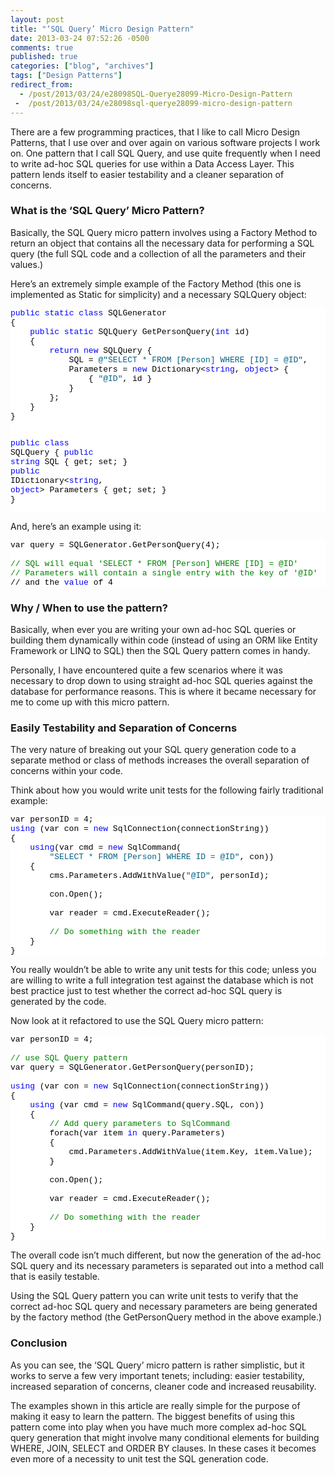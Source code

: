 ```yaml
---
layout: post
title: "‘SQL Query’ Micro Design Pattern"
date: 2013-03-24 07:52:26 -0500
comments: true
published: true
categories: ["blog", "archives"]
tags: ["Design Patterns"]
redirect_from: 
  - /post/2013/03/24/e28098SQL-Querye28099-Micro-Design-Pattern
 -  /post/2013/03/24/e28098sql-querye28099-micro-design-pattern
---
```

<!-- more -->
<p>There are a few programming practices, that I like to call Micro Design Patterns, that I use over and over again on various software projects I work on. One pattern that I call SQL Query, and use quite frequently when I need to write ad-hoc SQL queries for use within a Data Access Layer. This pattern lends itself to easier testability and a cleaner separation of concerns.</p>  <h3>What is the ‘SQL Query’ Micro Pattern?</h3>  <p>Basically, the SQL Query micro pattern involves using a Factory Method to return an object that contains all the necessary data for performing a SQL query (the full SQL code and a collection of all the parameters and their values.)</p>  <p>Here’s an extremely simple example of the Factory Method (this one is implemented as Static for simplicity) and a necessary SQLQuery object:</p>  <pre class="csharpcode"><span class="kwrd">public</span> <span class="kwrd">static</span> <span class="kwrd">class</span> SQLGenerator
{
    <span class="kwrd">public</span> <span class="kwrd">static</span> SQLQuery GetPersonQuery(<span class="kwrd">int</span> id)
    {
        <span class="kwrd">return</span> <span class="kwrd">new</span> SQLQuery {
            SQL = <span class="str">@&quot;SELECT * FROM [Person] WHERE [ID] = @ID&quot;</span>,
            Parameters = <span class="kwrd">new</span> Dictionary&lt;<span class="kwrd">string</span>, <span class="kwrd">object</span>&gt; {
                { <span class="str">&quot;@ID&quot;</span>, id }
            }
        };
    }
}

<span class="kwrd">public</span> <span class="kwrd">class</span> SQLQuery
{
    <span class="kwrd">public</span> <span class="kwrd">string</span> SQL { get; set; }
    <span class="kwrd">public</span> IDictionary&lt;<span class="kwrd">string</span>, <span class="kwrd">object</span>&gt; Parameters { get; set; }
}</pre>
<style type="text/css">
.csharpcode, .csharpcode pre
{
	font-size: small;
	color: black;
	font-family: consolas, "Courier New", courier, monospace;
	background-color: #ffffff;
	/*white-space: pre;*/
}
.csharpcode pre { margin: 0em; }
.csharpcode .rem { color: #008000; }
.csharpcode .kwrd { color: #0000ff; }
.csharpcode .str { color: #006080; }
.csharpcode .op { color: #0000c0; }
.csharpcode .preproc { color: #cc6633; }
.csharpcode .asp { background-color: #ffff00; }
.csharpcode .html { color: #800000; }
.csharpcode .attr { color: #ff0000; }
.csharpcode .alt 
{
	background-color: #f4f4f4;
	width: 100%;
	margin: 0em;
}
.csharpcode .lnum { color: #606060; }</style>

<p>And, here’s an example using it:</p>

<pre class="csharpcode">var query = SQLGenerator.GetPersonQuery(4);

<span class="rem">// SQL will equal 'SELECT * FROM [Person] WHERE [ID] = @ID'</span>
<span class="rem">// Parameters will contain a single entry with the key of '@ID'</span>
// and the <span class="kwrd">value</span> of 4</pre>

<h3>Why / When to use the pattern?</h3>

<p>Basically, when ever you are writing your own ad-hoc SQL queries or building them dynamically within code (instead of using an ORM like Entity Framework or LINQ to SQL) then the SQL Query pattern comes in handy.</p>

<p>Personally, I have encountered quite a few scenarios where it was necessary to drop down to using straight ad-hoc SQL queries against the database for performance reasons. This is where it became necessary for me to come up with this micro pattern.</p>

<h3>Easily Testability and Separation of Concerns</h3>

<p>The very nature of breaking out your SQL query generation code to a separate method or class of methods increases the overall separation of concerns within your code.</p>

<p>Think about how you would write unit tests for the following fairly traditional example:</p>

<pre class="csharpcode">var personID = 4;
<span class="kwrd">using</span> (var con = <span class="kwrd">new</span> SqlConnection(connectionString))
{
    <span class="kwrd">using</span>(var cmd = <span class="kwrd">new</span> SqlCommand(
        <span class="str">&quot;SELECT * FROM [Person] WHERE ID = @ID&quot;</span>, con))
    {
        cms.Parameters.AddWithValue(<span class="str">&quot;@ID&quot;</span>, personId);

        con.Open();

        var reader = cmd.ExecuteReader();

        <span class="rem">// Do something with the reader</span>
    }
}</pre>

<p>You really wouldn’t be able to write any unit tests for this code; unless you are willing to write a full integration test against the database which is not best practice just to test whether the correct ad-hoc SQL query is generated by the code.</p>

<p>Now look at it refactored to use the SQL Query micro pattern:</p>

<pre class="csharpcode">var personID = 4;

<span class="rem">// use SQL Query pattern</span>
var query = SQLGenerator.GetPersonQuery(personID);

<span class="kwrd">using</span> (var con = <span class="kwrd">new</span> SqlConnection(connectionString))
{
    <span class="kwrd">using</span> (var cmd = <span class="kwrd">new</span> SqlCommand(query.SQL, con))
    {
        <span class="rem">// Add query parameters to SqlCommand</span>
        forach(var item <span class="kwrd">in</span> query.Parameters)
        {
            cmd.Parameters.AddWithValue(item.Key, item.Value);
        }

        con.Open();

        var reader = cmd.ExecuteReader();

        <span class="rem">// Do something with the reader</span>
    }
}</pre>

<p>The overall code isn’t much different, but now the generation of the ad-hoc SQL query and its necessary parameters is separated out into a method call that is easily testable.</p>

<p>Using the SQL Query pattern you can write unit tests to verify that the correct ad-hoc SQL query and necessary parameters are being generated by the factory method (the GetPersonQuery method in the above example.)</p>

<h3>Conclusion</h3>

<p>As you can see, the ‘SQL Query’ micro pattern is rather simplistic, but it works to serve a few very important tenets; including: easier testability, increased separation of concerns, cleaner code and increased reusability.</p>

<p>The examples shown in this article are really simple for the purpose of making it easy to learn the pattern. The biggest benefits of using this pattern come into play when you have much more complex ad-hoc SQL query generation that might involve many conditional elements for building WHERE, JOIN, SELECT and ORDER BY clauses. In these cases it becomes even more of a necessity to unit test the SQL generation code.</p>
